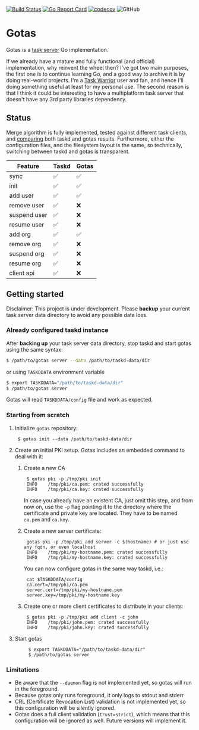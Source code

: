 [![Build Status](https://github.com/szaffarano/gotas/workflows/Go%20CI/badge.svg)](https://github.com/szaffarano/gotas/actions?workflow=Go%20CI)
[![Go Report Card](https://goreportcard.com/badge/github.com/szaffarano/gotas)](https://goreportcard.com/report/github.com/szaffarano/gotas)
[![codecov](https://codecov.io/gh/szaffarano/gotas/branch/master/graph/badge.svg?token=8UPQNA4E34)](https://codecov.io/gh/szaffarano/gotas)
![GitHub](https://img.shields.io/github/license/szaffarano/gotas)

# Gotas

Gotas is a [task server](https://github.com/GothenburgBitFactory/taskserver/) Go implementation.

If we already have a mature and fully functional (and official) implementation, why reinvent the wheel then? I've got 
two main purposes, the first one is to continue learning Go, and a good way to archive it is by doing real-world 
projects.  I'm a [Task Warrior](https://github.com/GothenburgBitFactory/taskwarrior/) user and fan, and hence I'll doing 
something useful at least for my personal use.  The second reason is that I think it could be interesting to have a 
multiplatform task server that doesn't have any 3rd party libraries dependency.

## Status

Merge algorithm is fully implemented, tested against different task clients, and 
[comparing](https://github.com/szaffarano/gotas/tree/master/pkg/task/testdata/payloads) 
both taskd and gotas results. Furthermore, either the configuration files, and 
the filesystem layout is the same, so technically, switching between taskd and 
gotas is transparent.

| Feature      | Taskd | Gotas |
|--------------|-------|-------|
| sync         | ✅    | ✅    |
| init         | ✅    | ✅    |
| add user     | ✅    | ✅    |
| remove user  | ✅    | ❌    |
| suspend user | ✅    | ❌    |
| resume user  | ✅    | ❌    |
| add org      | ✅    | ✅    |
| remove org   | ✅    | ❌    |
| suspend org  | ✅    | ❌    |
| resume org   | ✅    | ❌    |
| client api   | ✅    | ❌    |


## Getting started

Disclaimer: This project is under development. Please **backup** your current 
task server data directory to avoid any possible data loss.

### Already configured taskd instance

After **backing up** your task server data directory, stop taskd and start 
gotas using the same syntax:

```sh
$ /path/to/gotas server --data /path/to/taskd-data/dir
```

or using `TASKDDATA` environment variable

```sh
$ export TASKDDATA="/path/to/taskd-data/dir"
$ /path/to/gotas server
```

Gotas will read `TASKDDATA/config` file and work as expected.

### Starting from scratch

1. Initialize `gotas` repository:

        $ gotas init --data /path/to/taskd-data/dir
2. Create an initial PKI setup.  Gotas includes an embedded command to deal with it:
    1. Create a new CA
 
            $ gotas pki -p /tmp/pki init
            INFO    /tmp/pki/ca.pem: crated successfully
            INFO    /tmp/pki/ca.key: crated successfully
        In case you already have an existent CA, just omit this step, and from now on, use the `-p` flag pointing it to 
        the directory where the certificate and private key are located. They have to be named `ca.pem` and `ca.key`.
        
    3. Create a new server certificate:
 
            gotas pki -p /tmp/pki add server -c $(hostname) # or just use any fqdn, or even localhost
            INFO    /tmp/pki/my-hostname.pem: crated successfully
            INFO    /tmp/pki/my-hostname.key: crated successfully
        You can now configure gotas in the same way taskd, i.e.:

            cat $TASKDDATA/config
            ca.cert=/tmp/pki/ca.pem
            server.cert=/tmp/pki/my-hostname.pem
            server.key=/tmp/pki/my-hostname.key
    4. Create one or more client certificates to distribute in your clients:

            $ gotas pki -p /tmp/pki add client -c john
            INFO    /tmp/pki/john.pem: crated successfully
            INFO    /tmp/pki/john.key: crated successfully
3. Start gotas

            $ export TASKDDATA="/path/to/taskd-data/dir"
            $ /path/to/gotas server

### Limitations

- Be aware that the `--daemon` flag is not implemented yet, so gotas will run 
  in the foreground.  
- Because gotas only runs foreground, it only logs to stdout and stderr
- CRL (Certificate Revocation List) validation is not implemented yet, so this 
  configuration will be silently ignored.
- Gotas does a full client validation (`trust=strict`), which means that this 
  configuration will be ignored as well. Future versions will implement it.
